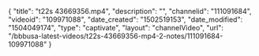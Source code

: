 {
    "title": "t22s 43669356.mp4",
    "description": "",
    "channelid": "111091684",
    "videoid": "109971088",
    "date_created": "1502519153",
    "date_modified": "1504049174",
    "type": "captivate",
    "layout": "channelVideo",
    "url": "\/bbbusa-latest-videos\/t22s-43669356-mp4-2-notes\/111091684-109971088"
}